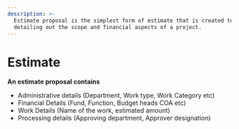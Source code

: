 ```yaml
---
description: >-
  Estimate proposal is the simplest form of estimate that is created to start
  detailing out the scope and financial aspects of a project.
---
```


# Estimate

**An estimate proposal contains**

* Administrative details (Department, Work type, Work Category etc)
* Financial Details (Fund, Function, Budget heads COA etc)
* Work Details (Name of the work, estimated amount)
* Processing details (Approving department, Approver designation)

